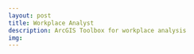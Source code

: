 ```yaml
---
layout: post
title: Workplace Analyst 
description: ArcGIS Toolbox for workplace analysis 
img: 
---
```



